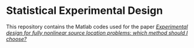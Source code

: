 # Statistical Experimental Design
This repository contains the Matlab codes used for the paper [*Experimental design for fully nonlinear source location problems: which method should I choose?*](https://doi.org/10.1093/gji/ggaa358)